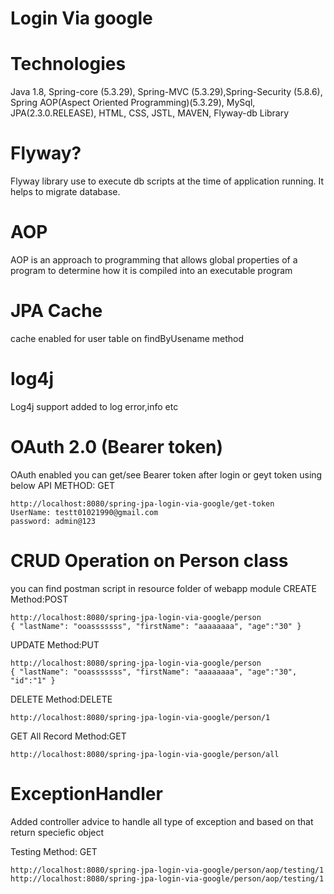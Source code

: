# Login Via google

# Technologies
Java 1.8, 
Spring-core (5.3.29), Spring-MVC (5.3.29),Spring-Security (5.8.6), Spring AOP(Aspect Oriented Programming)(5.3.29),
MySql, JPA(2.3.0.RELEASE),
HTML, CSS, JSTL, MAVEN, 
Flyway-db Library

# Flyway?
Flyway library use to execute db scripts at the time of application running. It helps to migrate database. 

# AOP
AOP is an approach to programming that allows global properties of a program to determine how it is compiled into an executable program

# JPA Cache
cache enabled for user table on findByUsename method

# log4j

Log4j support added to log error,info etc

# OAuth 2.0 (Bearer token)
OAuth enabled you can get/see Bearer token after login or geyt token using below API
METHOD: GET

	http://localhost:8080/spring-jpa-login-via-google/get-token
	UserName: testt01021990@gmail.com
	password: admin@123
	

# CRUD Operation on Person class 
you can find postman script in resource folder of webapp module
CREATE Method:POST

	http://localhost:8080/spring-jpa-login-via-google/person
	{ "lastName": "ooasssssss", "firstName": "aaaaaaaa", "age":"30" }
	
UPDATE Method:PUT

	http://localhost:8080/spring-jpa-login-via-google/person
	{ "lastName": "ooasssssss", "firstName": "aaaaaaaa", "age":"30", "id":"1" }
	
DELETE Method:DELETE

	http://localhost:8080/spring-jpa-login-via-google/person/1
	
GET All Record Method:GET

	http://localhost:8080/spring-jpa-login-via-google/person/all

# ExceptionHandler
Added controller advice to handle all type of exception and based on that return speciefic object

Testing Method: GET

	http://localhost:8080/spring-jpa-login-via-google/person/aop/testing/1 
	http://localhost:8080/spring-jpa-login-via-google/person/aop/testing/1


